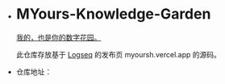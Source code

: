 - # MYours-Knowledge-Garden
  
  [我的，也是你的数字花园。](https://myoursh.vercel.app/)
  
  此仓库存放基于 [Logseq](logseq.com) 的发布页 myoursh.vercel.app 的源码。
- 仓库地址：